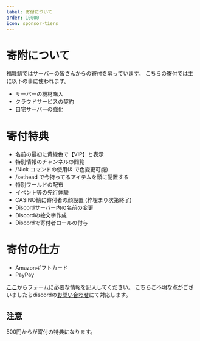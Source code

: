 ```yaml
---
label: 寄付について
order: 10000
icon: sponsor-tiers
---
```


# 寄附について

福舞鯖ではサーバーの皆さんからの寄付を募っています。
こちらの寄付では主に以下の事に使われます。

- サーバーの機材購入
- クラウドサービスの契約
- 自宅サーバーの強化
# 寄付特典
- 名前の最初に黄緑色で【VIP】と表示
- 特別情報のチャンネルの閲覧
- /Nick コマンドの使用(& で色変更可能)
- /sethead で今持ってるアイテムを頭に配置する
- 特別ワールドの配布
- イベント等の先行体験
- CASINO鯖に寄付者の顔設置 (枠埋まり次第終了)
- Discordサーバー内の名前の変更
- Discordの絵文字作成
- Discordで寄付者ロールの付与

# 寄付の仕方
- Amazonギフトカード
- PayPay

[ここ](https://forms.gle/acgvDS28rdDX9wa27)からフォームに必要な情報を記入してください。
こちらご不明な点がございましたらdiscordの[お問い合わせ](https://canary.discord.com/channels/976737865671270411/976739193768276019)にて対応します。

## 注意
500円からが寄付の特典になります。